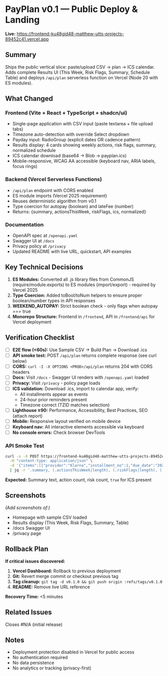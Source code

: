 # PayPlan v0.1 — Public Deploy & Landing

**Live:** https://frontend-ku48gid48-matthew-utts-projects-89452c41.vercel.app

## Summary

Ships the public vertical slice: paste/upload CSV → plan → ICS calendar. Adds complete Results UI (This Week, Risk Flags, Summary, Schedule Table) and deploys `/api/plan` serverless function on Vercel (Node 20 with ES modules).

## What Changed

### Frontend (Vite + React + TypeScript + shadcn/ui)
- Single-page application with CSV input (paste textarea + file upload tabs)
- Timezone auto-detection with override Select dropdown
- Payday input: RadioGroup (explicit dates OR cadence pattern)
- Results display: 4 cards showing weekly actions, risk flags, summary, normalized schedule
- ICS calendar download (base64 → Blob → payplan.ics)
- Mobile-responsive, WCAG AA accessible (keyboard nav, ARIA labels, focus rings)

### Backend (Vercel Serverless Functions)
- `/api/plan` endpoint with CORS enabled
- ES module imports (Vercel 2025 requirement)
- Reuses deterministic algorithm from v0.1
- Type coercion for autopay (boolean) and lateFee (number)
- Returns: {summary, actionsThisWeek, riskFlags, ics, normalized}

### Documentation
- OpenAPI spec at `/openapi.yaml`
- Swagger UI at `/docs`
- Privacy policy at `/privacy`
- Updated README with live URL, quickstart, API examples

## Key Technical Decisions

1. **ES Modules:** Converted all .js library files from CommonJS (require/module.exports) to ES modules (import/export) - required by Vercel 2025
2. **Type Coercion:** Added toBool/toNum helpers to ensure proper boolean/number types in API responses
3. **WEEKEND_AUTOPAY:** Strict boolean check - only flags when autopay === true
4. **Monorepo Structure:** Frontend in `/frontend`, API in `/frontend/api` for Vercel deployment

## Verification Checklist

- [ ] **E2E flow (<60s):** Use Sample CSV → Build Plan → Download .ics
- [ ] **API smoke test:** POST `/api/plan` returns complete response (see curl below)
- [ ] **CORS:** `curl -I -X OPTIONS <PROD>/api/plan` returns 204 with CORS headers
- [ ] **Docs:** Visit `/docs` - Swagger UI renders with `/openapi.yaml` loaded
- [ ] **Privacy:** Visit `/privacy` - policy page loads
- [ ] **ICS validation:** Download .ics, import to calendar app, verify:
  - All installments appear as events
  - 24-hour prior reminders present
  - Timezone correct (TZID matches selection)
- [ ] **Lighthouse ≥90:** Performance, Accessibility, Best Practices, SEO (attach report)
- [ ] **Mobile:** Responsive layout verified on mobile device
- [ ] **Keyboard nav:** All interactive elements accessible via keyboard
- [ ] **No console errors:** Check browser DevTools

### API Smoke Test

```bash
curl -s -X POST https://frontend-ku48gid48-matthew-utts-projects-89452c41.vercel.app/api/plan \
  -H "content-type: application/json" \
  -d '{"items":[{"provider":"Klarna","installment_no":1,"due_date":"2025-10-02","amount":45,"currency":"USD","autopay":true,"late_fee":7}],"paycheckDates":["2025-10-05","2025-10-19","2025-11-02"],"minBuffer":100,"timeZone":"America/New_York"}' \
  | jq -r '.summary, (.actionsThisWeek|length), (.riskFlags|length), (.ics|length>0)'
```

**Expected:** Summary text, action count, risk count, `true` for ICS present

## Screenshots

_(Add screenshots of:)_
- Homepage with sample CSV loaded
- Results display (This Week, Risk Flags, Summary, Table)
- /docs Swagger UI
- /privacy page

## Rollback Plan

**If critical issues discovered:**

1. **Vercel Dashboard:** Rollback to previous deployment
2. **Git:** Revert merge commit or checkout previous tag
3. **Tag cleanup:** `git tag -d v0.1.0 && git push origin :refs/tags/v0.1.0`
4. **README:** Remove live URL reference

**Recovery Time:** <5 minutes

## Related Issues

Closes #N/A (initial release)

## Notes

- Deployment protection disabled in Vercel for public access
- No authentication required
- No data persistence
- No analytics or tracking (privacy-first)
